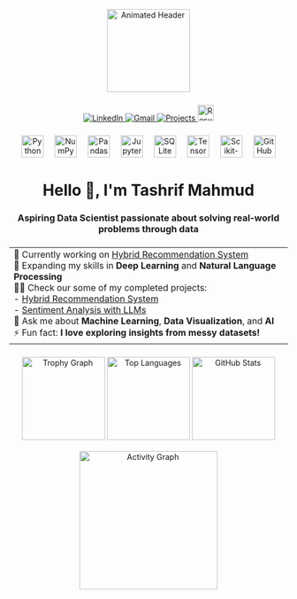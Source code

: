 <div align="center">
  <img height="150" src="https://i.pinimg.com/originals/f7/41/95/f74195ebd09d5422376eece9a464a7a7.gif" alt="Animated Header" />
</div>

###

<div align="center">
  <a href="https://www.linkedin.com/in/tashrifmahmud" target="_blank">
    <img src="https://img.shields.io/badge/LinkedIn-blue?style=for-the-badge&logo=linkedin&logoColor=white" alt="LinkedIn" />
  </a>
  <a href="mailto:mahmudtashrif@gmail.com" target="_blank">
    <img src="https://img.shields.io/badge/Gmail-red?style=for-the-badge&logo=gmail&logoColor=white" alt="Gmail" />
  </a>
  <a href="https://github.com/yourusername/hybrid-recommender-system" target="_blank">
    <img src="https://img.shields.io/badge/Projects-green?style=for-the-badge&logo=github&logoColor=white" alt="Projects" />
  </a>
  <a href="https://github.com/tashrifmahmud/TashrifMahmud/releases/download/v1.0.0/Resume_Tashrif_Mahmud.pdf" target="_blank">
    <img src="https://img.shields.io/badge/Resume-gray?style=for-the-badge&logo=adobeacrobatreader&logoColor=white" height="29px" alt="Resume" />
  </a>
</div>

###

<div align="center">
  <img src="https://cdn.jsdelivr.net/gh/devicons/devicon/icons/python/python-original.svg" height="40" alt="Python" />
  <img width="12" />
  <img src="https://cdn.jsdelivr.net/gh/devicons/devicon/icons/numpy/numpy-original.svg" height="40" alt="NumPy" />
  <img width="12" />
  <img src="https://cdn.jsdelivr.net/gh/devicons/devicon/icons/pandas/pandas-original.svg" height="40" alt="Pandas" />
  <img width="12" />
  <img src="https://cdn.jsdelivr.net/gh/devicons/devicon/icons/jupyter/jupyter-original.svg" height="40" alt="Jupyter" />
  <img width="12" />
  <img src="https://cdn.jsdelivr.net/gh/devicons/devicon/icons/sqlite/sqlite-original.svg" height="40" alt="SQLite" />
  <img width="12" />
  <img src="https://cdn.jsdelivr.net/gh/devicons/devicon/icons/tensorflow/tensorflow-original.svg" height="40" alt="TensorFlow" />
  <img width="12" />
  <img src="https://cdn.jsdelivr.net/gh/devicons/devicon/icons/sklearn/sklearn-original.svg" height="40" alt="Scikit-learn" />
  <img width="12" />
  <img src="https://cdn.jsdelivr.net/gh/devicons/devicon/icons/github/github-original.svg" height="40" alt="GitHub" />
</div>

###

<h1 align="center">Hello 👋, I'm Tashrif Mahmud

###

<h3 align="center">Aspiring Data Scientist passionate about solving real-world problems through data</h3>

###

<div align="center">
  <table>
    <tr>
      <td align="left">
        🔭 Currently working on <a href="https://github.com/yourusername/hybrid-recommender-system" target="_blank">Hybrid Recommendation System</a><br>
        🌱 Expanding my skills in <b>Deep Learning</b> and <b>Natural Language Processing</b><br>
        👨‍💻 Check our some of my completed projects: <br>
        - <a href="https://github.com/yourusername/hybrid-recommender-system" target="_blank">Hybrid Recommendation System</a><br>
        - <a href="https://github.com/yourusername/sentiment-analysis" target="_blank">Sentiment Analysis with LLMs</a><br>
        💬 Ask me about <b>Machine Learning</b>, <b>Data Visualization</b>, and <b>AI</b><br>
        ⚡ Fun fact: <b>I love exploring insights from messy datasets!</b>
      </td>
    </tr>
  </table>
</div>

###

<div align="center">
  <img src="https://github-profile-trophy.vercel.app/?username=tashrifmahmud&theme=dracula&row=1&column=-1&margin-w=8&margin-h=8" height="150" alt="Trophy Graph" />
  <img src="https://github-readme-stats.vercel.app/api/top-langs/?username=tashrifmahmud&layout=compact&theme=dracula" height="150" alt="Top Languages" />
  <img src="https://github-readme-stats.vercel.app/api?username=tashrifmahmud&show_icons=true&theme=dracula" height="150" alt="GitHub Stats" /><br><br>
  <img src="https://github-readme-activity-graph.vercel.app/graph?username=tashrifmahmud&theme=react-dark&radius=16" height="250" alt="Activity Graph" />
</div>
